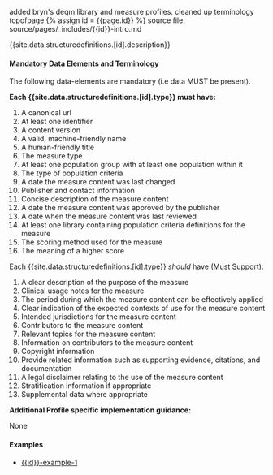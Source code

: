 added bryn's deqm library and measure profiles. cleaned up terminology topofpage
{% assign id = {{page.id}} %}
source file: source/pages/\_includes/{{id}}-intro.md

{{site.data.structuredefinitions.[id].description}}

#### Mandatory Data Elements and Terminology

The following data-elements are mandatory (i.e data MUST be present).

**Each {{site.data.structuredefinitions.[id].type}} must have:**

1. A canonical url
1. At least one identifier
1. A  content version
1. A valid, machine-friendly name
1. A human-friendly title
1. The measure type
1. At least one population group with at least one population within it
1. The type of population criteria
1. A date the measure content was last changed
1. Publisher and contact information
1. Concise description of the measure content
1. A date the measure content was approved by the publisher
1. A date when the measure content was last reviewed
1. At least one library containing population criteria definitions for the measure
1. The scoring method used for the measure
1. The meaning of a higher score

Each {{site.data.structuredefinitions.[id].type}} *should* have ([Must Support](guidance.html#must-support)):

1. A clear description of the purpose of the measure
1. Clinical usage notes for the measure
1. The period during which the measure content can be effectively applied
1. Clear indication of the expected contexts of use for the measure content
1. Intended jurisdictions for the measure content
1. Contributors to the measure content
1. Relevant topics for the measure content
1. Information on contributors to the measure content
1. Copyright information
1. Provide related information such as supporting evidence, citations, and documentation
1. A legal disclaimer relating to the use of the measure content
1. Stratification information if appropriate
1. Supplemental data where appropriate


**Additional Profile specific implementation guidance:**

None

#### Examples

- [{{id}}-example-1](todo.html)
